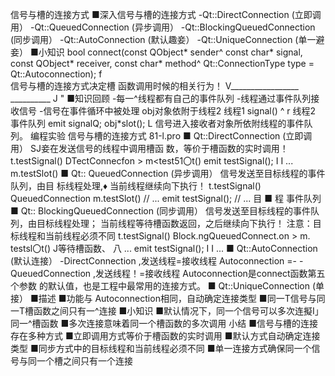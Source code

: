 信号与槽的连接方式
■深入信号与槽的连接方式
-Qt::DirectConnection (立即调用）
-Qt::QueuedConnection (异步调用）
-Qt::BlockingQueuedConnection (同步调用）
-Qt::AutoConnection (默认趣妾）
-Qt::UniqueConnection (单一避妾）
■小知识
bool connect(const QObject* sender^
const char* signal,
const QObject* receiver,
const char* method^
Qt::ConnectionType type = Qt::Autoconnection);
f \
信号与槽的连接方式决定槽
函数调用时候的相关行为！
V_________________ __________ J "
■知识回顾
-每一^线程都有自己的事件队列
-线程通过事件队列接收信号
-信号在事件循环中被处理
obj对象依附于线程2
线程1
signal() ^ r 线程2
事件队列 emit signalQ; obj*slot(); L
信号进入接收者对象所依附线程的事件队列。
编程实验 信号与槽的连接方式 81-l.pro
■ Qt::DirectConnection (立即调用）
SJ妾在发送信号的线程中调用槽函
数，等价于槽函数的实时调用！
t.testSignal() DTectConnecfon > m<test51〇t()
emit testSignal();
I I ...
m.testSlot()
■ Qt:: QueuedConnection (异步调用）
信号发送至目标线程的事件队列，由目
标线程处理,♦ 当前线程继续向下执行！
t.testSignal() QueuedConnection m.testSlot()
// ...
emit testSignal();
// ...
目 ■ 程
事件队列
■ Qt:: BlockingQueuedConnection (同步调用）
信号发送至目标线程的事件队列，由目标线程处理；
当前线程等待槽函数返回，之后继续向下执行！
注意：目标线程和当前线程必须不同
t.testSignal() Block.ngQueuedConnect.on > m.
testsl〇t()
J等待槽函数、
八 ...
emit testSignal();
I I ...
■ Qt::AutoConnection (默认连接）
-DirectConnection ,发送线程=接收线程
Autoconnection =-
-QueuedConnection ,发送线程！=接收线程
Autoconnection是connect函数第五个参数
的默认值，也是工程中最常用的连接方式。
■ Qt::UniqueConnection (单接）
■描述
■功能与 Autoconnection相同，自动确定连接类型
■同一T信号与同一T槽函数之间只有一^连接
■小知识
■默认情况下，同一个信号可以多次连擬I」同一^槽函数
■多次连接意味着同一个槽函数的多次调用
小结
■信号与槽的连接存在多种方式
■立即调用方式等价于槽函数的实时调用
■默认方式自动确定连接类型
■同步方式中的目标线程和当前线程必须不同
■单一连接方式确保同一个信号与同一个槽之间只有一个连接